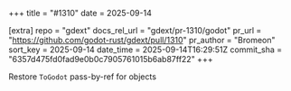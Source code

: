 +++
title = "#1310"
date = 2025-09-14

[extra]
repo = "gdext"
docs_rel_url = "gdext/pr-1310/godot"
pr_url = "https://github.com/godot-rust/gdext/pull/1310"
pr_author = "Bromeon"
sort_key = 2025-09-14
date_time = 2025-09-14T16:29:51Z
commit_sha = "6357d475fd0fad9e0b0c7905761015b6ab87ff22"
+++

Restore `ToGodot` pass-by-ref for objects
